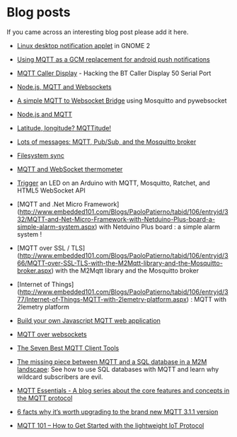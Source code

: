 # Blog posts

If you came across an interesting blog post please add it here.


*  [Linux desktop notification applet](http://chris.yeoh.info/?p=78) in GNOME 2

*  [Using MQTT as a GCM replacement for android push notifications](http://ollieparsley.com/2013/05/20/using-mqtt-as-a-gcm-replacement-for-android-push-notifications/)

*  [MQTT Caller Display](http://chemicaloliver.net/electronics/mqtt-caller-display-hacking-the-bt-caller-display-50-serial-port/) - Hacking the BT Caller Display 50 Serial Port

*  [Node.js, MQTT and Websockets](http://chemicaloliver.net/internet/node-js-mqtt-and-websockets/)

*  [A simple MQTT to Websocket Bridge](http://chemicaloliver.net/linux/a-simple-mqtt-to-websocket-bridge-using-mosquitto-and-pywebsocket/) using Mosquitto and pywebsocket

*  [Node.js and MQTT](http://fabian-affolter.ch/blog/node-js-and-mqtt/)

*  [Latitude, longitude? MQTTitude!](http://jpmens.net/2013/08/14/latitude-longitude-mqttitude/)

*  [Lots of messages: MQTT, Pub/Sub, and the Mosquitto broker](http://jpmens.net/2013/02/25/lots-of-messages-mqtt-pub-sub-and-the-mosquitto-broker)

*  [Filesystem sync](http://mquin.livejournal.com/177855.html)

*  [MQTT and WebSocket thermometer](http://chemicaloliver.net/internet/mqtt-and-websocket-thermometer-using-the-html5-meter-tag/)

*  [Trigger](http://justinribeiro.com/chronicle/2012/07/22/the-internet-of-things-trigger-an-led-on-an-arduino-with-mqtt-mosquitto-ratchet-and-html5-websocket-api/) an LED on an Arduino with MQTT, Mosquitto, Ratchet, and HTML5 WebSocket API

*  [MQTT and .Net Micro Framework] (http://www.embedded101.com/Blogs/PaoloPatierno/tabid/106/entryid/332/MQTT-and-Net-Micro-Framework-with-Netduino-Plus-board-a-simple-alarm-system.aspx) with Netduino Plus board : a simple alarm system !

*  [MQTT over SSL / TLS] (http://www.embedded101.com/Blogs/PaoloPatierno/tabid/106/entryid/366/MQTT-over-SSL-TLS-with-the-M2Mqtt-library-and-the-Mosquitto-broker.aspx) with the M2Mqtt library and the Mosquitto broker

*  [Internet of Things] (http://www.embedded101.com/Blogs/PaoloPatierno/tabid/106/entryid/377/Internet-of-Things-MQTT-with-2lemetry-platform.aspx) : MQTT with 2lemetry platform

* [Build your own Javascript MQTT web application](http://www.hivemq.com/build-javascript-mqtt-web-application/)

* [MQTT over websockets](http://www.hivemq.com/mqtt-over-websockets-with-hivemq/)

* [The Seven Best MQTT Client Tools](http://www.hivemq.com/seven-best-mqtt-client-tools/)

* [The missing piece between MQTT and a SQL database in a M2M landscape](http://www.hivemq.com/mqtt-sql-database/): See how to use SQL databases with MQTT and learn why wildcard subscribers are evil.

* [MQTT Essentials - A blog series about the core features and concepts in the MQTT protocol](http://www.hivemq.com/mqtt-essentials-wrap-up/)

* [6 facts why it’s worth upgrading to the brand new MQTT 3.1.1 version](http://www.hivemq.com/6-facts-why-its-worth-upgrading-to-mqtt-3-1-1/)

* [MQTT 101 – How to Get Started with the lightweight IoT Protocol](http://www.hivemq.com/how-to-get-started-with-mqtt/)

